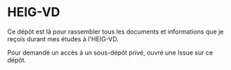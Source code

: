 # HEIG-VD

Ce dépôt est là pour rassembler tous les documents et informations que je reçois durant mes études à l'HEIG-VD.

Pour demandé un accès à un sous-dépôt privé, ouvré une Issue sur ce dépôt.